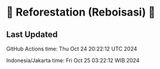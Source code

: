 
# 🌳 Reforestation (Reboisasi) 🌲

## Last Updated

GitHub Actions time: Thu Oct 24 20:22:12 UTC 2024

Indonesia/Jakarta time: Fri Oct 25 03:22:12 WIB 2024
